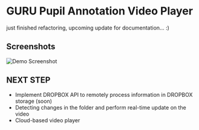# GURU Pupil Annotation Video Player

just finished refactoring, upcoming update for documentation... :)

## Screenshots

![Demo Screenshot](./screenshots/demo.png "Screenshot of Video Player")


## NEXT STEP
- Implement DROPBOX API to remotely process information in DROPBOX storage (soon)
- Detecting changes in the folder and perform real-time update on the video
- Cloud-based video player